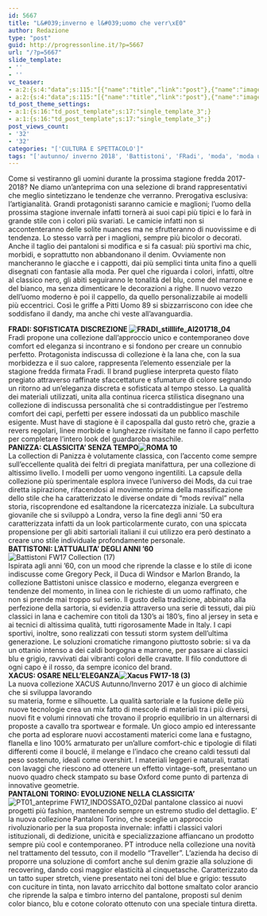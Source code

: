 ```yaml
---
id: 5667
title: "L&#039;inverno e l&#039;uomo che verr\xE0"
author: Redazione
type: "post"
guid: http://progressonline.it/?p=5667
url: "/?p=5667"
slide_template:
- ''
- ''
vc_teaser:
- a:2:{s:4:"data";s:115:"[{"name":"title","link":"post"},{"name":"image","image":"featured","link":"none"},{"name":"text","mode":"excerpt"}]";s:7:"bgcolor";s:0:"";}
- a:2:{s:4:"data";s:115:"[{"name":"title","link":"post"},{"name":"image","image":"featured","link":"none"},{"name":"text","mode":"excerpt"}]";s:7:"bgcolor";s:0:"";}
td_post_theme_settings:
- a:1:{s:16:"td_post_template";s:17:"single_template_3";}
- a:1:{s:16:"td_post_template";s:17:"single_template_3";}
post_views_count:
- '32'
- '32'
categories: "['CULTURA E SPETTACOLO']"
tags: "['autunno/ inverno 2018', 'Battistoni', 'FRadi', 'moda', 'moda uomo', 'Panizza', 'Pantaloni Torino', 'Xacus']"
---
```


Come si vestiranno gli uomini durante la prossima stagione fredda 2017-2018? Ne diamo un’anteprima con una selezione di brand rappresentativi che meglio sintetizzano le tendenze che verranno. Prerogativa esclusiva: l’artigianalità. Grandi protagonisti saranno camicie e maglioni; l’uomo della prossima stagione invernale infatti tornerà ai suoi capi più tipici e lo farà in grande stile con i colori più svariati. Le camicie infatti non si accontenteranno delle solite nuances ma ne sfrutteranno di nuovissime e di tendenza. Lo stesso varrà per i maglioni, sempre più bicolor o decorati. Anche il taglio dei pantaloni si modifica e si fa casual: più sportivi ma chic, morbidi, e soprattutto non abbandonano il denim. Ovviamente non mancheranno le giacche e i cappotti, dai più semplici tinta unita fino a quelli disegnati con fantasie alla moda. Per quel che riguarda i colori, infatti, oltre al classico nero, gli abiti seguiranno le tonalità del blu, come del marrone e del bianco, ma senza dimenticare le decorazioni a righe. Il nuovo vezzo dell’uomo moderno è poi il cappello, da quello personalizzabile ai modelli più eccentrici. Così le griffe a Pitti Uomo 89 si sbizzarriscono con idee che soddisfano il dandy, ma anche chi veste all’avanguardia.

**FRADI: SOFISTICATA DISCREZIONE ![FRADI_stilllife_AI201718_04](https://progressonline.it/wp-content/uploads/2017/02/FRADI_stilllife_AI201718_04-217x300.jpg)**  
Fradi propone una collezione dall’approccio unico e contemporaneo dove comfort ed eleganza si incontrano e si fondono per creare un connubio perfetto. Protagonista indiscussa di collezione è la lana che, con la sua morbidezza e il suo calore, rappresenta l’elemento essenziale per la stagione fredda firmata Fradi. Il brand pugliese interpreta questo filato pregiato attraverso raffinate sfaccettature e sfumature di colore segnando un ritorno ad un’eleganza discreta e sofisticata al tempo stesso. La qualità dei materiali utilizzati, unita alla continua ricerca stilistica disegnano una collezione di indiscussa personalità che si contraddistingue per l’estremo comfort dei capi, perfetti per essere indossati da un pubblico maschile esigente. Must have di stagione è il capospalla dal gusto retrò che, grazie a revers regolari, linee morbide e lunghezze rivisitate ne fanno il capo perfetto per completare l’intero look del guardaroba maschile.  
**PANIZZA: CLASSICITA’ SENZA TEMPO![ROMA 10](https://progressonline.it/wp-content/uploads/2017/02/ROMA-10-300x200.jpg)**  
La collection di Panizza è volutamente classica, con l’accento come sempre sull’eccellente qualità dei feltri di pregiata manifattura, per una collezione di altissimo livello. I modelli per uomo vengono ingentiliti. La capsule della collezione più sperimentale esplora invece l’universo dei Mods, da cui trae diretta ispirazione, rifacendosi al movimento prima della massificazione dello stile che ha caratterizzato le diverse ondate di “mods revival” nella storia, riscoprendone ed esaltandone la ricercatezza iniziale. La subcultura giovanile che si sviluppò a Londra, verso la fine degli anni ‘50 era caratterizzata infatti da un look particolarmente curato, con una spiccata propensione per gli abiti sartoriali italiani il cui utilizzo era però destinato a creare uno stile individuale profondamente personale.  
**BATTISTONI: L’ATTUALITA’ DEGLI ANNI ’60** ![Battistoni FW17 Collection (17)](https://progressonline.it/wp-content/uploads/2017/02/Battistoni-FW17-Collection-17-200x300.jpg)  
Ispirata agli anni ’60, con un mood che riprende la classe e lo stile di icone indiscusse come Gregory Peck, il Duca di Windsor e Marlon Brando, la collezione Battistoni unisce classico e moderno, eleganza evergreen e tendenze del momento, in linea con le richieste di un uomo raffinato, che non si prende mai troppo sul serio. Il gusto della tradizione, abbinato alla perfezione della sartoria, si evidenzia attraverso una serie di tessuti, dai più classici in lana e cachemire con titoli da 130’s ai 180’s, fino al jersey in seta e ai tecnici di altissima qualità, tutti rigorosamente Made in Italy. I capi sportivi, inoltre, sono realizzati con tessuti storm system dell’ultima generazione. Le soluzioni cromatiche rimangono piuttosto sobrie: si va da un ottanio intenso a dei caldi borgogna e marrone, per passare ai classici blu e grigio, ravvivati dai vibranti colori delle cravatte. Il filo conduttore di ogni capo è il rosso, da sempre iconico del brand.  
**XACUS: OSARE NELL’ELEGANZA![Xacus FW17-18 (3)](https://progressonline.it/wp-content/uploads/2017/02/Xacus-FW17-18-3-200x300.jpg)**  
La nuova collezione XACUS Autunno/Inverno 2017 è un gioco di alchimie che si sviluppa lavorando  
su materia, forme e silhouette. La qualità sartoriale e la fusione delle più nuove tecnologie crea un mix fatto di mescole di materiali tra i più diversi, nuovi fit e volumi rinnovati che trovano il proprio equilibrio in un alternarsi di proposte a cavallo tra sportwear e formale. Un gioco ampio ed interessante che porta ad esplorare nuovi accostamenti materici come lana e fustagno, flanella e lino 100% armaturato per un’allure comfort-chic e tipologie di filati differenti come il bouclé, il melange e l’indaco che creano caldi tessuti dal peso sostenuto, ideali come overshirt. I materiali leggeri e naturali, trattati con lavaggi che riescono ad ottenere un effetto vintage-soft, presentano un nuovo quadro check stampato su base Oxford come punto di partenza di innovative geometrie.  
**PANTALONI TORINO: EVOLUZIONE NELLA CLASSICITA’**  
![PT01_anteprime FW17_INDOSSATO_02](https://progressonline.it/wp-content/uploads/2017/02/PT01_anteprime-FW17_INDOSSATO_02-200x300.jpg)Dal pantalone classico ai nuovi progetti più fashion, mantenendo sempre un estremo studio del dettaglio. E’ la nuova collezione Pantaloni Torino, che sceglie un approccio rivoluzionario per la sua proposta invernale: infatti i classici valori istituzionali, di dedizione, unicità e specializzazione affiancano un prodotto sempre più cool e contemporaneo. PT introduce nella collezione una novità nel trattamento del tessuto, con il modello “Traveller”. L’azienda ha deciso di proporre una soluzione di comfort anche sul denim grazie alla soluzione di recovering, dando così maggior elasticità al cinquetasche. Caratterizzato da un tatto super stretch, viene presentato nei toni del blue e grigio: tessuto con cuciture in tinta, non lavato arricchito dal bottone smaltato color arancio che riprende la salpa e timbro interno del pantalone, proposti sul denim color bianco, blu e cotone colorato ottenuto con una speciale tintura diretta.